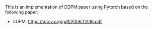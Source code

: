 This is an implementation of DDPM paper using Pytorch based on the following paper:
- DDPM: https://arxiv.org/pdf/2006.11239.pdf